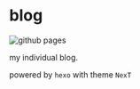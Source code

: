 # blog

![github pages](https://github.com/Thrimbda/blog/workflows/github%20pages/badge.svg)

my individual blog.

powered by `hexo` with theme `NexT`

